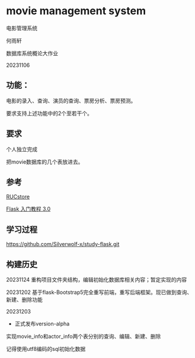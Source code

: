 # movie management system

电影管理系统

何雨轩

数据库系统概论大作业

20231106

## 功能：
电影的录入、查询、演员的查询、票房分析、票房预测。

要求支持上述功能中的2个至若干个。
## 要求
个人独立完成

把movie数据库的几个表放进去。

## 参考

[RUCstore](https://git.ruc.edu.cn/gengdy/rustore)

[Flask 入门教程 3.0](https://helloflask.com/book/3/)

## 学习过程

https://github.com/Silverwolf-x/study-flask.git

## 构建历史

20231124
重构项目文件夹结构，编辑初始化数据库相关内容；暂定实现的内容

20231202
基于flask-Bootstrap5完全重写前端，重写后端框架。现已做到查询、新建、删除功能

20231203

- 正式发布version-alpha

实现movie_info和actor_info两个表分别的查询、编辑、新建、删除

记得使用utf8编码的sql初始化数据